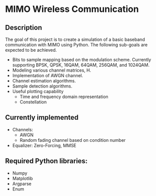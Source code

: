 # MIMO Wireless Communication
## Description
The goal of this project is to create a simulation of a basic baseband communication with MIMO using Python. The following sub-goals are expected to be achieved.
* Bits to sample mapping based on the modulation scheme. Currently supporting BPSK, QPSK, 16QAM, 64QAM, 256QAM, and 1024QAM.
* Modeling various channel matrices, H.
* Implementation of AWGN channel.
* Channel estimation algorithms.
* Sample detection algorithms.
* Useful plotting capability
  * Time and frequency domain representation
  * Constellation 

## Currently implemented
* Channels:
    * AWGN
    * Random fading channel based on condition number
* Equalizer: Zero-Forcing, MMSE


## Required Python libraries:
* Numpy
* Matplotlib
* Argparse
* Enum
